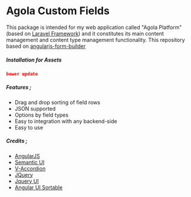 # Agola Custom Fields
This package is intended for my web application called "Agola Platform" (based on <a href="http://www.laravel.com" target="_blank">Laravel Framework</a>) and it constitutes its main content management and content type management functionality. This repository based on <a href="https://github.com/Selmanh/angularjs-form-builder">angularjs-form-builder</a>

##### Installation for Assets
```json
bower update
```
##### Features ;
* Drag and drop sorting of field rows
* JSON supported
* Options by field types
* Easy to integration with any backend-side
* Easy to use

##### Credits ;
* <a href="https://angularjs.org">AngularJS</a>
* <a href="http://semantic-ui.com/">Semantic UI</a>
* <a href="https://github.com/LukaszWatroba/v-accordion">V-Accordion</a>
* <a href="http://jquery.com">JQuery</a>
* <a href="https://jqueryui.com/">Jquery UI</a>
* <a href="https://github.com/angular-ui/ui-sortable">Angular UI Sortable</a>
